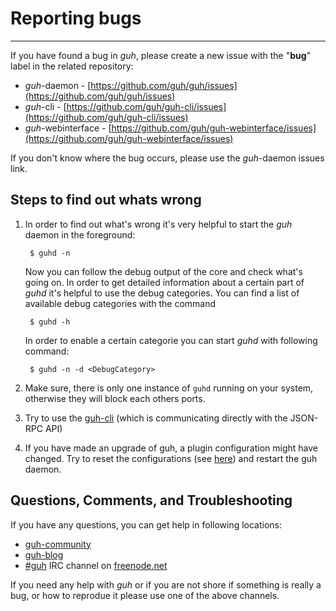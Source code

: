 # Reporting bugs
--------------------------------------------

If you have found a bug in *guh*, please create a new issue with the "**bug**" label in the related repository:

* *guh*-daemon - [https://github.com/guh/guh/issues](https://github.com/guh/guh/issues)
* *guh*-cli - [https://github.com/guh/guh-cli/issues](https://github.com/guh/guh-cli/issues)
* *guh*-webinterface - [https://github.com/guh/guh-webinterface/issues](https://github.com/guh/guh-webinterface/issues)

If you don't know where the bug occurs, please use the *guh*-daemon issues link.

## Steps to find out whats wrong

1. In order to find out what's wrong it's very helpful to start the *guh* daemon in the foreground:

        $ guhd -n

    Now you can follow the debug output of the core and check what's going on.
    In order to get detailed information about a certain part of *guhd* it's helpful to use the debug categories. You can find a list of available debug categories with the command

        $ guhd -h

    In order to enable a certain categorie you can start *guhd* with following command:

        $ guhd -n -d <DebugCategory>

2. Make sure, there is only one instance of `guhd` running on your system, otherwise they will block each others ports.
3. Try to use the [guh-cli](https://github.com/guh/guh/wiki/guh-cli) (which is communicating directly with the JSON-RPC API)
4. If you have made an upgrade of guh, a plugin configuration might have changed. Try to reset the configurations (see [here](https://github.com/guh/guh/wiki/Configuration)) and restart the guh daemon.


## Questions, Comments, and Troubleshooting

If you have any questions, you can get help in following locations:

* [guh-community](https://plus.google.com/u/0/communities/113467056514652214831)
* [guh-blog](https://blog.guh.guru)
* [#guh]() IRC channel on [freenode.net](https://freenode.net/)

If you need any help with *guh* or if you are not shore if something is really a bug, or how to reprodue it please use one of the above channels.









